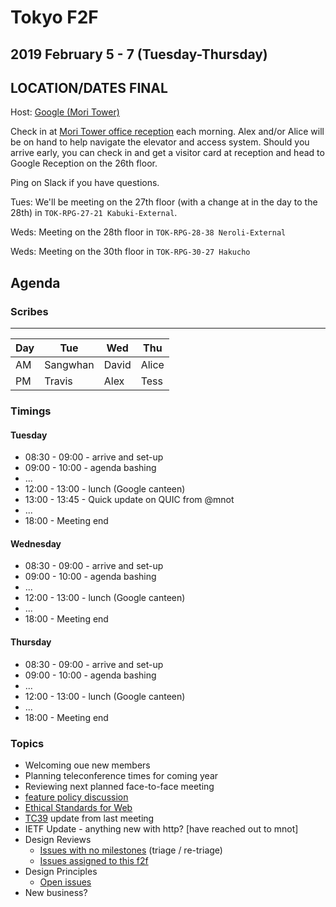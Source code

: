 # Tokyo F2F
## 2019 February 5 - 7 (Tuesday-Thursday)
## LOCATION/DATES FINAL

Host: [Google (Mori Tower)](https://goo.gl/maps/ER5NeLY1V2P2)

Check in at [Mori Tower office reception](https://www.mori.co.jp/en/office/japan/roppongihillsmt/image2.html) each morning. Alex and/or Alice will be on hand to help navigate the elevator and access system. Should you arrive early, you can check in and get a visitor card at reception and head to Google Reception on the 26th floor.

Ping on Slack if you have questions.

Tues: We'll be meeting on the 27th floor (with a change at in the day to the 28th) in `TOK-RPG-27-21 Kabuki-External`.

Weds: Meeting on the 28th floor in `TOK-RPG-28-38 Neroli-External`

Weds: Meeting on the 30th floor in `TOK-RPG-30-27 Hakucho`

## Agenda

### Scribes

----
| Day | Tue | Wed | Thu |
|-----|-----|-----|-----|
| AM | Sangwhan | David | Alice |
| PM | Travis | Alex | Tess |

### Timings

#### Tuesday

* 08:30 - 09:00 - arrive and set-up
* 09:00 - 10:00 - agenda bashing
* ...
* 12:00 - 13:00 - lunch (Google canteen)
* 13:00 - 13:45 - Quick update on QUIC from @mnot  
* ...
* 18:00 - Meeting end

#### Wednesday

* 08:30 - 09:00 - arrive and set-up
* 09:00 - 10:00 - agenda bashing
* ...
* 12:00 - 13:00 - lunch (Google canteen)
* ...
* 18:00 - Meeting end

#### Thursday

* 08:30 - 09:00 - arrive and set-up
* 09:00 - 10:00 - agenda bashing
* ...
* 12:00 - 13:00 - lunch (Google canteen)
* ...
* 18:00 - Meeting end


### Topics

* Welcoming oue new members
* Planning teleconference times for coming year
* Reviewing next planned face-to-face meeting
* [feature policy discussion](https://github.com/w3c/webappsec-feature-policy/issues/193#issuecomment-459974333)
* [Ethical Standards for Web](https://docs.google.com/document/d/1tGQOFo-d849sagYDvgGzmSpPFDd_Nf47qb0FT6UjQKc/edit)
* [TC39](https://github.com/tc39/agendas/blob/master/2019/01.md) update from last meeting
* IETF Update - anything new with http? [have reached out to mnot]
* Design Reviews
  * [Issues with no milestones](https://github.com/w3ctag/design-reviews/issues?q=is%3Aopen+is%3Aissue+no%3Amilestone) (triage / re-triage)
  * [Issues assigned to this f2f](https://github.com/w3ctag/design-reviews/issues?q=is%3Aopen+is%3Aissue+milestone%3A2019-02-05-f2f)
* Design Principles
  * [Open issues](https://github.com/w3ctag/design-principles/issues)
* New business?
